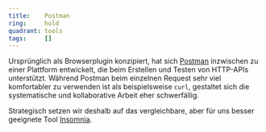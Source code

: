 ```yaml
---
title:    Postman  
ring:     hold  
quadrant: tools
tags:     []
---
```


Ursprünglich als Browserplugin konzipiert, hat sich [Postman][postman] inzwischen zu einer Plattform entwickelt, die
beim Erstellen und Testen von HTTP-APIs unterstützt. Während Postman beim einzelnen Request sehr viel komfortabler zu
verwenden ist als beispielsweise `curl`, gestaltet sich die systematische und kollaborative Arbeit eher schwerfällig.

Strategisch setzen wir deshalb auf das vergleichbare, aber für uns besser geeignete Tool [Insomnia][insomnia].

[postman]: https://www.postman.com/
[insomnia]: /tools/insomnia
